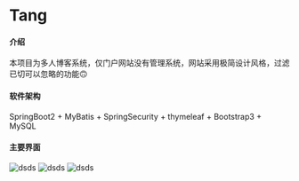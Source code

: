 # Tang

#### 介绍
本项目为多人博客系统，仅门户网站没有管理系统，网站采用极简设计风格，过滤已切可以忽略的功能🙃

#### 软件架构
SpringBoot2 + MyBatis + SpringSecurity + thymeleaf + Bootstrap3 + MySQL


#### 主要界面

![dsds](https://images.gitee.com/uploads/images/2020/0606/202456_e8355c60_1998317.png)
![dsds](https://images.gitee.com/uploads/images/2020/0606/202524_04873f38_1998317.png)
![dsds](https://images.gitee.com/uploads/images/2020/0606/202532_3ed52c28_1998317.png)